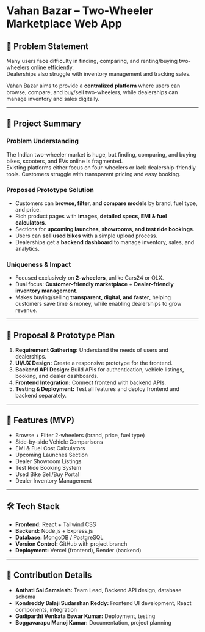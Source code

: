 # Vahan Bazar – Two-Wheeler Marketplace Web App

## 📌 Problem Statement
Many users face difficulty in finding, comparing, and renting/buying two-wheelers online efficiently.  
Dealerships also struggle with inventory management and tracking sales.  

Vahan Bazar aims to provide a **centralized platform** where users can browse, compare, and buy/sell two-wheelers, while dealerships can manage inventory and sales digitally.

---

## 📝 Project Summary

### Problem Understanding
The Indian two-wheeler market is huge, but finding, comparing, and buying bikes, scooters, and EVs online is fragmented.  
Existing platforms either focus on four-wheelers or lack dealership-friendly tools. Customers struggle with transparent pricing and easy booking.  

### Proposed Prototype Solution
- Customers can **browse, filter, and compare models** by brand, fuel type, and price.  
- Rich product pages with **images, detailed specs, EMI & fuel calculators**.  
- Sections for **upcoming launches, showrooms, and test ride bookings**.  
- Users can **sell used bikes** with a simple upload process.  
- Dealerships get a **backend dashboard** to manage inventory, sales, and analytics.  

### Uniqueness & Impact
- Focused exclusively on **2-wheelers**, unlike Cars24 or OLX.  
- Dual focus: **Customer-friendly marketplace** + **Dealer-friendly inventory management**.  
- Makes buying/selling **transparent, digital, and faster**, helping customers save time & money, while enabling dealerships to grow revenue.  

---

## 📝 Proposal & Prototype Plan

1. **Requirement Gathering:** Understand the needs of users and dealerships.  
2. **UI/UX Design:** Create a responsive prototype for the frontend.  
3. **Backend API Design:** Build APIs for authentication, vehicle listings, booking, and dealer dashboards.  
4. **Frontend Integration:** Connect frontend with backend APIs.  
5. **Testing & Deployment:** Test all features and deploy frontend and backend separately.

---

## 🌟 Features (MVP)
- Browse + Filter 2-wheelers (brand, price, fuel type)  
- Side-by-side Vehicle Comparisons  
- EMI & Fuel Cost Calculators  
- Upcoming Launches Section  
- Dealer Showroom Listings  
- Test Ride Booking System  
- Used Bike Sell/Buy Portal  
- Dealer Inventory Management  

---

## 🛠️ Tech Stack
- **Frontend:** React + Tailwind CSS  
- **Backend:** Node.js + Express.js  
- **Database:** MongoDB / PostgreSQL  
- **Version Control:** GitHub with project branch  
- **Deployment:** Vercel (frontend), Render (backend)  

---

## 👥 Contribution Details
- **Anthati Sai Samslesh:** Team Lead, Backend API design, database schema  
- **Kondreddy Balaji Sudarshan Reddy:** Frontend UI development, React components, integration  
- **Gadiparthi Venkata Eswar Kumar:** Deployment, testing  
- **Boggavarapu Manoj Kumar:** Documentation, project planning  

